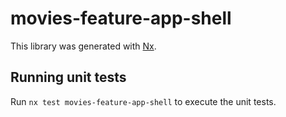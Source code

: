 # movies-feature-app-shell

This library was generated with [Nx](https://nx.dev).

## Running unit tests

Run `nx test movies-feature-app-shell` to execute the unit tests.
